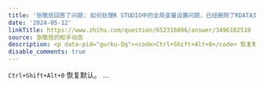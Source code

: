 ```yaml
---
title: '张敬信回答了问题: 如何处理R STUDIO中的全局变量设置问题，已经删除了RDATA文件的情况下？'
date: '2024-05-12'
linkTitle: https://www.zhihu.com/question/652316096/answer/3496162518
source: 张敬信的知乎动态
description: <p data-pid="gurku-Qq"><code>Ctrl+Shift+Alt+0</code> 恢复默认。 ...
disable_comments: true
---
```

<p data-pid="gurku-Qq"><code>Ctrl+Shift+Alt+0</code> 恢复默认。 ...